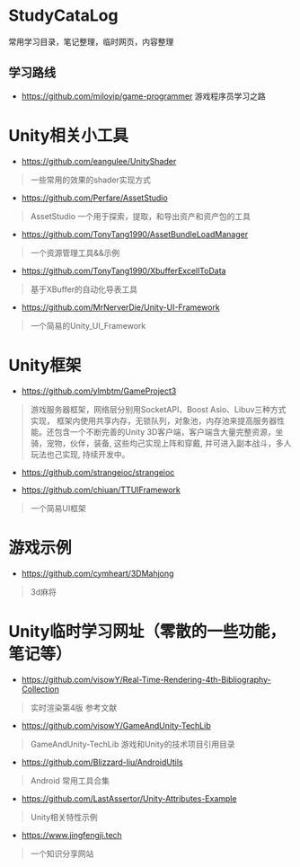 # StudyCataLog
常用学习目录，笔记整理，临时网页，内容整理
## 学习路线
* https://github.com/miloyip/game-programmer 游戏程序员学习之路

# Unity相关小工具

* https://github.com/eangulee/UnityShader
> 一些常用的效果的shader实现方式

* https://github.com/Perfare/AssetStudio
> AssetStudio 一个用于探索，提取，和导出资产和资产包的工具

* https://github.com/TonyTang1990/AssetBundleLoadManager
> 一个资源管理工具&&示例

* https://github.com/TonyTang1990/XbufferExcellToData
> 基于XBuffer的自动化导表工具

* https://github.com/MrNerverDie/Unity-UI-Framework
> 一个简易的Unity_UI_Framework

# Unity框架

* https://github.com/ylmbtm/GameProject3 
> 游戏服务器框架，网络层分别用SocketAPI、Boost Asio、Libuv三种方式实现， 框架内使用共享内存，无锁队列，对象池，内存池来提高服务器性能。还包含一个不断完善的Unity 3D客户端，客户端含大量完整资源，坐骑，宠物，伙伴，装备, 这些均己实现上阵和穿戴, 并可进入副本战斗，多人玩法也己实现, 持续开发中。

* https://github.com/strangeioc/strangeioc

* https://github.com/chiuan/TTUIFramework
> 一个简易UI框架

# 游戏示例
* https://github.com/cymheart/3DMahjong
> 3d麻将


# Unity临时学习网址（零散的一些功能，笔记等）
* https://github.com/visowY/Real-Time-Rendering-4th-Bibliography-Collection
> 实时渲染第4版 参考文献
* https://github.com/visowY/GameAndUnity-TechLib
> GameAndUnity-TechLib 游戏和Unity的技术项目引用目录
* https://github.com/Blizzard-liu/AndroidUtils
> Android 常用工具合集
* https://github.com/LastAssertor/Unity-Attributes-Example
> Unity相关特性示例

* https://www.jingfengji.tech
> 一个知识分享网站

